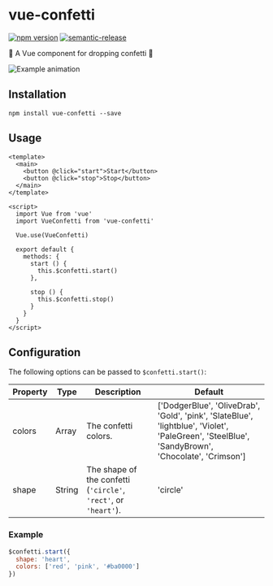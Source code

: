 # vue-confetti

[![npm version](https://badge.fury.io/js/vue-confetti.svg)](https://badge.fury.io/js/vue-confetti)
[![semantic-release](https://img.shields.io/badge/%20%20%F0%9F%93%A6%F0%9F%9A%80-semantic--release-e10079.svg)](https://github.com/semantic-release/semantic-release)


:tada: A Vue component for dropping confetti :tada:

![Example animation](example.gif)

## Installation

```
npm install vue-confetti --save
```

## Usage

``` vue
<template>
  <main>
    <button @click="start">Start</button>
    <button @click="stop">Stop</button>
  </main>
</template>

<script>
  import Vue from 'vue'
  import VueConfetti from 'vue-confetti'

  Vue.use(VueConfetti)

  export default {
    methods: {
      start () {
        this.$confetti.start()
      },

      stop () {
        this.$confetti.stop()
      }
    }
  }
</script>
```

## Configuration

The following options can be passed to `$confetti.start()`:

| Property | Type   | Description                                                     | Default |
|----------|--------|-----------------------------------------------------------------|---------|
| colors   | Array  | The confetti colors.                                            | ['DodgerBlue', 'OliveDrab', 'Gold', 'pink', 'SlateBlue', 'lightblue', 'Violet', 'PaleGreen', 'SteelBlue', 'SandyBrown', 'Chocolate', 'Crimson']
| shape    | String | The shape of the confetti (`'circle'`, `'rect'`, or `'heart'`). | 'circle'|

### Example

``` js
$confetti.start({
  shape: 'heart',
  colors: ['red', 'pink', '#ba0000']
})
```
